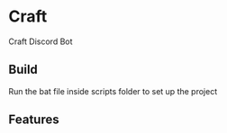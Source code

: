 # Craft
Craft Discord Bot

## Build
Run the bat file inside scripts folder to set up the project

## Features
